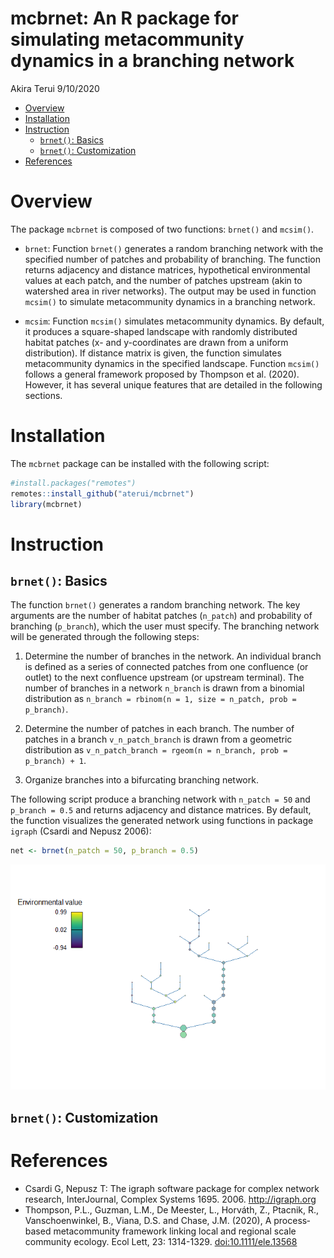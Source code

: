 mcbrnet: An R package for simulating metacommunity dynamics in a
branching network
================
Akira Terui
9/10/2020

  - [Overview](#overview)
  - [Installation](#installation)
  - [Instruction](#instruction)
      - [`brnet()`: Basics](#brnet-basics)
      - [`brnet()`: Customization](#brnet-customization)
  - [References](#references)

# Overview

The package `mcbrnet` is composed of two functions: `brnet()` and
`mcsim()`.

  - `brnet`: Function `brnet()` generates a random branching network
    with the specified number of patches and probability of branching.
    The function returns adjacency and distance matrices, hypothetical
    environmental values at each patch, and the number of patches
    upstream (akin to watershed area in river networks). The output may
    be used in function `mcsim()` to simulate metacommunity dynamics in
    a branching network.

  - `mcsim`: Function `mcsim()` simulates metacommunity dynamics. By
    default, it produces a square-shaped landscape with randomly
    distributed habitat patches (x- and y-coordinates are drawn from a
    uniform distribution). If distance matrix is given, the function
    simulates metacommunity dynamics in the specified landscape.
    Function `mcsim()` follows a general framework proposed by Thompson
    et al. (2020). However, it has several unique features that are
    detailed in the following sections.

# Installation

The `mcbrnet` package can be installed with the following script:

``` r
#install.packages("remotes")
remotes::install_github("aterui/mcbrnet")
library(mcbrnet)
```

# Instruction

## `brnet()`: Basics

The function `brnet()` generates a random branching network. The key
arguments are the number of habitat patches (`n_patch`) and probability
of branching (`p_branch`), which the user must specify. The branching
network will be generated through the following steps:

1.  Determine the number of branches in the network. An individual
    branch is defined as a series of connected patches from one
    confluence (or outlet) to the next confluence upstream (or upstream
    terminal). The number of branches in a network `n_branch` is drawn
    from a binomial distribution as `n_branch = rbinom(n = 1, size =
    n_patch, prob = p_branch)`.

2.  Determine the number of patches in each branch. The number of
    patches in a branch `v_n_patch_branch` is drawn from a geometric
    distribution as `v_n_patch_branch = rgeom(n = n_branch, prob =
    p_branch) + 1`.

3.  Organize branches into a bifurcating branching network.

The following script produce a branching network with `n_patch = 50` and
`p_branch = 0.5` and returns adjacency and distance matrices. By
default, the function visualizes the generated network using functions
in package `igraph` (Csardi and Nepusz 2006):

``` r
net <- brnet(n_patch = 50, p_branch = 0.5)
```

![](README_files/figure-gfm/brnet_instruction_1-1.png)<!-- -->

## `brnet()`: Customization

# References

  - Csardi G, Nepusz T: The igraph software package for complex network
    research, InterJournal, Complex Systems 1695. 2006.
    <http://igraph.org>
  - Thompson, P.L., Guzman, L.M., De Meester, L., Horváth, Z., Ptacnik,
    R., Vanschoenwinkel, B., Viana, D.S. and Chase, J.M. (2020), A
    process‐based metacommunity framework linking local and regional
    scale community ecology. Ecol Lett, 23: 1314-1329.
    <doi:10.1111/ele.13568>
